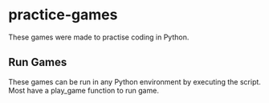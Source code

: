 # practice-games
These games were made to practise coding in Python.
## Run Games
These games can be run in any Python environment by executing the script. Most have a play_game function to run game.
